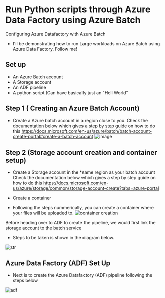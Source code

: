 # Run Python scripts through Azure Data Factory using Azure Batch
Configuring Azure Datafactory with Azure Batch

* I'll be demonstrating how to run Large workloads on Azure Batch using Azure Data Factory.
Follow me!

## Set up
* An Azure Batch account
* A Storage account
* An ADF pipeline
* A python script (Can have basically just an "Hell World"

## Step 1 ( Creating an Azure Batch Account)

* Create a Azure batch account in a region close to you.
Check the documentation below which gives a step by step guide on how to do this
https://docs.microsoft.com/en-us/azure/batch/batch-account-create-portal#create-a-batch-account
![image](https://user-images.githubusercontent.com/60587384/143048803-b4d341ad-5eef-4dc6-830c-949c441e36e1.png)


## Step 2 (Storage account creation  and container setup)
* Create a Storage account in the *same region as your batch account
Check the documentation below which gives a step by step guide on how to do this
https://docs.microsoft.com/en-us/azure/storage/common/storage-account-create?tabs=azure-portal

* Create a container 

* Following the steps nummerically, you can create a container where your files will be uploaded to.
![container creation](https://user-images.githubusercontent.com/60587384/143048303-3327ae0d-63e9-4e8e-9c02-99ba5205d286.png)

 Before heading over to ADF to create the pipeline, we would first link the storage account to the batch service
 * Steps to be taken is shown in the diagram below.
 
 ![str](https://user-images.githubusercontent.com/60587384/145057490-8fa980ba-921b-441d-b1af-0b70fc10101f.png)


## Azure Data Factory (ADF) Set Up

* Next is to create the Azure Datafactory (ADF) pipeline following the steps below

![adf](https://user-images.githubusercontent.com/60587384/145054844-db800a26-a5c7-4301-b3e5-a9fd86a6fe5f.png)


